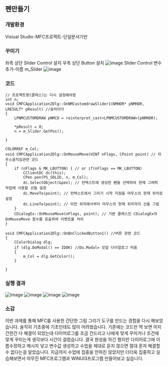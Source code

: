 ## 펜만들기
### 개발환경
  Visiual Studio-MFC프로젝트-단일문서기반  
### 꾸미기
좌측 상단 Slider Control 설치 우측 상단 Button 설치
![image](https://github.com/gryrryfh/visual-programming/assets/50912987/7a32a518-b428-4098-b21b-133a519bd006)
Slider Control 변수추가-이름 m_Slider
![image](https://github.com/gryrryfh/visual-programming/assets/50912987/d5e8c3c8-f6ac-4f96-ac25-b82292a2d595)


### 코드
``` mfc
// 프로젝트명(클래스)는 다시 설정해야함
int n;
void CMFCApplication2Dlg::OnNMCustomdrawSlider1(NMHDR* pNMHDR, LRESULT* pResult) //슬라이더
{
	LPNMCUSTOMDRAW pNMCD = reinterpret_cast<LPNMCUSTOMDRAW>(pNMHDR);

	*pResult = 0;
	n = m_Slider.GetPos();

}

COLORREF m_Col;
void CMFCApplication2Dlg::OnMouseMove(UINT nFlags, CPoint point) // 마우스움직임관련 코드
{
	if (nFlags & MK_LBUTTON) { // or if(nFlags == MK_LBUTTON)
		CClientDC dc(this);
		CPen pen(PS_SOLID, n, m_Col);
		dc.SelectObject(&pen); // 컨텍스트에 생성한 펜을 선택하여 현재 그래픽 작업에 사용할 선을 설정
		dc.MoveTo(point); // 컨텍스트에서 그리기 시작 지점을 마우스의 현재 위치로 설정
		dc.LineTo(point); // 이전 위치에서부터 마우스의 현재 위치까지 선을 그림
	}
	CDialogEx::OnMouseMove(nFlags, point); // 기본 클래스인 CDialogEx의 OnMouseMove 함수를 호출하여 이벤트를 처리
}

void CMFCApplication2Dlg::OnBnClickedButton1() //버튼 관련 코드
{
	CColorDialog dlg;
	if (dlg.DoModal() == IDOK) //Do.Modal= 모달 다이얼로그 띄움
	{
		m_Col = dlg.GetColor();
	}

}

```

### 실행 결과
![image](https://github.com/gryrryfh/visual-programming/assets/50912987/6451b61a-1c6f-4b27-8f34-807338caa6bd)
![image](https://github.com/gryrryfh/visual-programming/assets/50912987/92909af6-7123-4bb2-affc-cce47da8c4e0)
![image](https://github.com/gryrryfh/visual-programming/assets/50912987/0320f416-eb2a-46cf-912d-0baddd428e73)
![image](https://github.com/gryrryfh/visual-programming/assets/50912987/03022cde-b1f1-4115-bef1-e89364564965)

### 소감
이번 과제를 통해 MFC를 사용한 간단한 그림 그리기 도구를 만드는 경험을 다시 해보았습니다. 솔직히 기초중에 기초인데도 많이 어려웠습니다.
기존에는 코드만 딱 보면 어지간한건 다 해결이 되었는데 다이어로그를 조금 건드리고 나에게 맞게 꾸미거나 조건에 맞게 꾸미는게 생각보다 시간이 걸렸습니다. 결국 완성을 하긴 했지만 다이어로그에 이름수정하고 메시지 넣고 변수값 생성하고 수업을 제대로 듣지 않으면 절대 혼자 해결할 수 없다는걸 알았습니다. 지금까지 수업에 집중을 안하진 않았지만 더더욱 집중하고 실습해보면서 야무진 MFC프로그램과 WINUI3프로그램 만들어보고 싶습니다.
